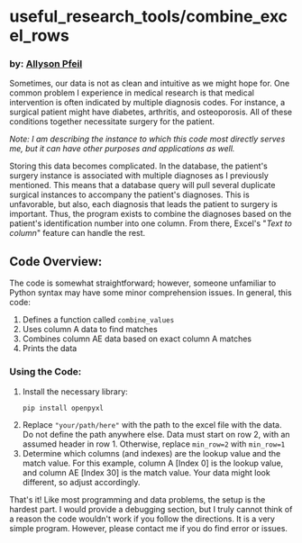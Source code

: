 # useful_research_tools/combine_excel_rows
### by: [Allyson Pfeil](https://github.com/allysonpfeil)

Sometimes, our data is not as clean and intuitive as we might hope for. One common problem I experience in medical research is that medical intervention is often indicated by multiple diagnosis codes. For instance, a surgical patient might have diabetes, arthritis, and osteoporosis. All of these conditions together necessitate surgery for the patient. 

_Note: I am describing the instance to which this code most directly serves me, but it can have other purposes and applications as well._

Storing this data becomes complicated. In the database, the patient's surgery instance is associated with multiple diagnoses as I previously mentioned. This means that a database query will pull several duplicate surgical instances to accompany the patient's diagnoses. This is unfavorable, but also, each diagnosis that leads the patient to surgery is important. Thus, the program exists to combine the diagnoses based on the patient's identification number into one column. From there, Excel's "_Text to column_" feature can handle the rest. 

## Code Overview:
The code is somewhat straightforward; however, someone unfamiliar to Python syntax may have some minor comprehension issues. In general, this code:
1. Defines a function called `combine_values`
2. Uses column A data to find matches
3. Combines column AE data based on exact column A matches
4. Prints the data

### Using the Code:
1. Install the necessary library:
   ```
   pip install openpyxl
   ```
3. Replace `"your/path/here"` with the path to the excel file with the data. Do not define the path anywhere else. Data must start on row 2, with an assumed header in row 1. Otherwise, replace `min_row=2` with `min_row=1`
4. Determine which columns (and indexes) are the lookup value and the match value. For this example, column A [Index 0] is the lookup value, and column AE [Index 30] is the match value. Your data might look different, so adjust accordingly. 

That's it! Like most programming and data problems, the setup is the hardest part. I would provide a debugging section, but I truly cannot think of a reason the code wouldn't work if you follow the directions. It is a very simple program. However, please contact me if you do find error or issues. 
